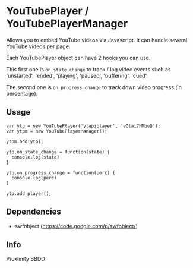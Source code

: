 # YouTubePlayer / YouTubePlayerManager

Allows you to embed YouTube videos via Javascript. It can handle several YouTube videos per page.

Each YouTubePlayer object can have 2 hooks you can use.

This first one is `on_state_change` to track / log video events such as 'unstarted', 'ended', 'playing', 'paused', 'buffering', 'cued'.

The second one is `on_progress_change` to track down video progress (in percentage).

## Usage

```
var ytp = new YouTubePlayer('ytapiplayer', 'eQtai7HMbuQ');
var ytpm = new YouTubePlayerManager();

ytpm.add(ytp);

ytp.on_state_change = function(state) {
  console.log(state)
}

ytp.on_progress_change = function(perc) {
  console.log(perc)
}

ytp.add_player();
```

## Dependencies
- swfobject (https://code.google.com/p/swfobject/)

## Info

Proximity BBDO
